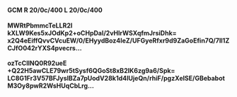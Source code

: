 #### GCM R 20/0c/400 L 20/0c/400
**MWRtPbmmcTeLLR2l**<br/>**kXLW9Kes5xJOdKp2+oCHpDaI/2vHlrWSXqfmJrsiDhk=**<br/>**x2Q4eEiffQvvCVcuEW/0/EHyydBoz4IeZ/UFGyeRfxr9d9ZaGoEfin7Q/7Il1ZCJfO042rYXS4pvecrs...**<br/><br/>
**ozTcCllNQ0R92ueE**<br/>**+Q22H5awCLE79wr5tSysf6QGoSt8xB2lK6zg9a6/Spk=**<br/>**LC8G1Fr3V57BFJyslBZa7pUodV28k1d4lUjeQn/rhiF/pgzXelSE/GBebabotM3Oy8pwR2WsHUqCbLrg...**
